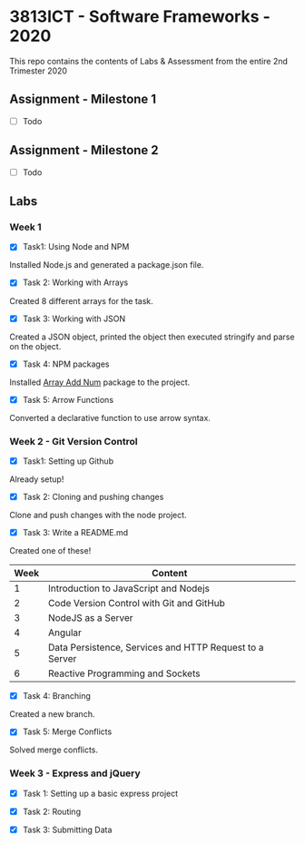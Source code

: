 # 3813ICT - Software Frameworks - 2020
This repo contains the contents of Labs & Assessment from the entire 2nd Trimester 2020

## Assignment - Milestone 1
- [ ] Todo
## Assignment - Milestone 2
- [ ] Todo

## Labs
### Week 1
- [x] Task1: Using Node and NPM

Installed Node.js and generated a package.json file.

- [x] Task 2: Working with Arrays

Created 8 different arrays for the task.

- [x] Task 3: Working with JSON

Created a JSON object, printed the object then executed stringify and parse on the object.

- [x] Task 4: NPM packages

Installed <a href="https://www.npmjs.com/package/array-add-num" target="_blank">Array Add Num</a> package to the project.

- [x] Task 5: Arrow Functions

Converted a declarative function to use arrow syntax.


### Week 2 - Git Version Control
- [x] Task1: Setting up Github

Already setup!

- [x] Task 2: Cloning and pushing changes

Clone and push changes with the node project.

- [x] Task 3: Write a README.md

Created one of these!

| Week | Content |
| --- | ---|
| 1 | Introduction to JavaScript and Nodejs |
| 2 | Code Version Control with Git and GitHub |
| 3 | NodeJS as a Server |
| 4 | Angular |
| 5 | Data Persistence, Services and HTTP Request to a Server |
| 6 | Reactive Programming and Sockets |

- [x] Task 4: Branching

Created a new branch.

- [x] Task 5: Merge Conflicts

Solved merge conflicts.


### Week 3 - Express and jQuery
- [x] Task 1: Setting up a basic express project

- [x] Task 2: Routing

- [x] Task 3: Submitting Data